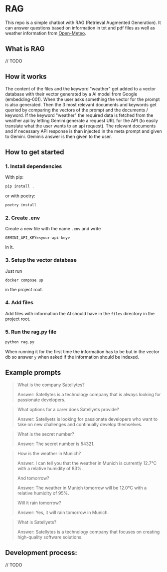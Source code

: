 # RAG

This repo is a simple chatbot with RAG (Retrieval Augmented Generation).
It can answer questions based on information in txt and pdf files as well as weather information from [Open-Meteo](https://open-meteo.com/).

## What is RAG
// TODO

## How it works
The content of the files and the keyword "weather" get added to a vector database with their vector generated by a AI model from Google (embedding-001).
When the user asks something the vector for the prompt is also generated. Then the 3 most relevant documents and keywords get queried by comparing the vectors of the prompt and the documents / keyword. If the keyword "weather" the required data is fetched from the weather api by letting Gemini generate a request URL for the API (to easily translate what the user wants to an api request). The relevant documents and if necessary API response is than injected in the meta prompt and given to Gemini. Geminis answer is then given to the user.
## How to get started
### 1. Install dependencies
With pip:
```bash
pip install .
```
or with poetry:
```bash
poetry install
```

### 2. Create .env
Create a new file with the name `.env` and write
```.env
GEMINI_API_KEY=<your-api-key>
```
in it.

### 3. Setup the vector database
Just run
```bash
docker compose up
```
in the project root.

### 4. Add files
Add files with information the AI should have in the `files` directory in the project root.

### 5. Run the rag.py file
```bash
python rag.py
```
When running it for the first time the information has to be but in the vector db so answer `y` when asked if the information should be indexed.

## Example prompts


> What is the company Satellytes?
> 
> Answer: Satellytes is a technology company that is always looking for passionate developers. 

> What options for a carer does Satellyets provide?
> 
> Answer: Satellyets is looking for passionate developers who want to take on new challenges and continually develop themselves. 

> What is the secret number?
> 
> Answer: The secret number is 54321. 

> How is the weather in Munich?
> 
> Answer: I can tell you that the weather in Munich is currently 12.7°C with a relative humidity of 83%. 
> 
> And tomorrow?
> 
> Answer: The weather in Munich tomorrow will be 12.0°C with a relative humidity of 95%.
> 
> Will it rain tomorrow?
> 
> Answer: Yes, it will rain tomorrow in Munich. 

> What is Satellyets?
> 
> Answer: Satellytes is a technology company that focuses on creating high-quality software solutions.

## Development process:
// TODO